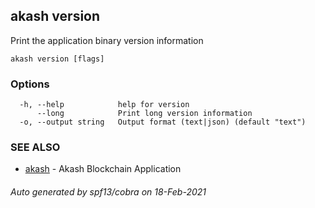 ## akash version

Print the application binary version information

```
akash version [flags]
```

### Options

```
  -h, --help            help for version
      --long            Print long version information
  -o, --output string   Output format (text|json) (default "text")
```

### SEE ALSO

* [akash](akash.md)	 - Akash Blockchain Application

###### Auto generated by spf13/cobra on 18-Feb-2021
